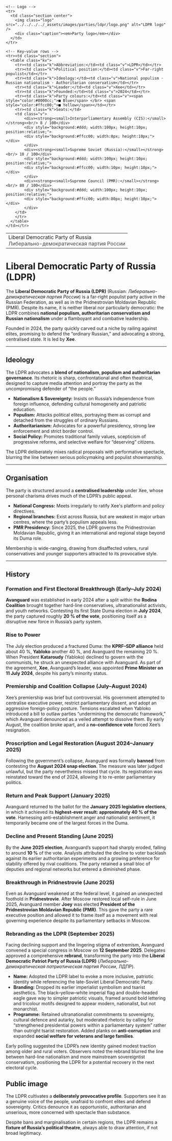 <div class="infobox-right">
  <table class="infobox">
    <tr>
      <td class="title">Liberal Democratic Party of Russia<br/><span style="font-weight:400; opacity:.8;">Либерально-демократическая партия России</span></td>
    </tr>

    <!-- Logo -->
    <tr>
      <td class="section center">
        <img class="logo" src="../../../../_assets/images/parties/ldpr/logo.png" alt="LDPR logo" />
        <div class="caption"><em>Party logo</em></div>
      </td>
    </tr>

    <!-- Key–value rows -->
    <tr><td class="section">
      <table class="kv">
        <tr><td class="k">Abbreviation:</td><td class="v">LDPR</td></tr>
        <tr><td class="k">Political position:</td><td class="v">Far-right populist</td></tr>
        <tr><td class="k">Ideology:</td><td class="v">National populism · Russian nationalism · Authoritarian conservatism</td></tr>
        <tr><td class="k">Leader:</td><td class="v">Xee</td></tr>
        <tr><td class="k">Founded:</td><td class="v">2024</td></tr>
        <tr><td class="k">Party colours:</td><td class="v"><span style="color:#0000cc;">■ Blue</span> </br> <span style="color:#ffcc00;">■ Yellow</span></td></tr>
        <tr><td class="k">Seats:</td>
        <td class="v">
            <div><strong><small>Interparliamentary Assembly (CIS):</small></strong><br/> 8 / 100</div>
            <div style="background:#ddd; width:100px; height:10px; position:relative;">
            <div style="background:#ffcc00; width:8px; height:10px;"></div>
            </div>
            <div><strong><small>Supreme Soviet (Russia):</small></strong><br/> 10 / 100</div>
            <div style="background:#ddd; width:100px; height:10px; position:relative;">
            <div style="background:#ffcc00; width:10px; height:10px;"></div>
            </div>
            <div><strong><small>Supreme Council (PMR):</small></strong><br/> 80 / 100</div>
            <div style="background:#ddd; width:100px; height:10px; position:relative;">
            <div style="background:#ffcc00; width:80px; height:10px;"></div>
            </div>
        </td>
        </tr>
      </table>
    </td></tr>
  </table>
</div>

# Liberal Democratic Party of Russia (LDPR)

The **Liberal Democratic Party of Russia (LDPR)** (Russian: *Либерально-демократическая партия России*) is a far-right populist party active in the Russian Federation, as well as in the Pridnestrovian Moldavian Republic (PMR). Despite its name, it is neither liberal nor particularly democratic: the LDPR combines **national populism, authoritarian conservatism and Russian nationalism** under a flamboyant and combative leadership.  

Founded in 2024, the party quickly carved out a niche by railing against elites, promising to defend the “ordinary Russian,” and advocating a strong, centralised state. It is led by **Xee**.

---

## Ideology
The LDPR advocates a **blend of nationalism, populism and authoritarian governance**. Its rhetoric is sharp, confrontational and often theatrical, designed to capture media attention and portray the party as the uncompromising defender of “the people.”

- **Nationalism & Sovereignty:** Insists on Russia’s independence from foreign influence, defending cultural homogeneity and patriotic education.  
- **Populism:** Attacks political elites, portraying them as corrupt and detached from the struggles of ordinary Russians.  
- **Authoritarianism:** Advocates for a powerful presidency, strong law enforcement and strict border control.  
- **Social Policy:** Promotes traditional family values, scepticism of progressive reforms, and selective welfare for “deserving” citizens.  

The LDPR deliberately mixes radical proposals with performative spectacle, blurring the line between serious policymaking and populist showmanship.

---

## Organisation
The party is structured around a **centralised leadership** under Xee, whose personal charisma drives much of the LDPR’s public appeal.  

- **National Congress:** Meets irregularly to ratify Xee's platform and policy directives.  
- **Regional branches:** Exist across Russia, but are weakest in major urban centres, where the party’s populism appeals less.  
- **PMR Presidency:** Since 2025, the LDPR governs the Pridnestrovian Moldavian Republic, giving it an international and regional stage beyond its Duma role.  

Membership is wide-ranging, drawing from disaffected voters, rural conservatives and younger supporters attracted to its provocative style.

---

## History

### Formation and First Electoral Breakthrough (Early–July 2024)

**Avanguard** was established in early 2024 after a split within the **Rodina Coalition** brought together hard-line conservatives, ultranationalist activists, and youth networks. Contesting its first State Duma election in **July 2024**, the party captured roughly **20 % of the vote**, positioning itself as a disruptive new force in Russia’s party system.

### Rise to Power

The July election produced a fractured Duma: the **KPRF–SDP alliance** held about 40 %, **Yabloko** another 40 %, and Avanguard the remaining 20 %. When President **Kataroudy** (Yabloko) declined to govern with the communists, he struck an unexpected alliance with Avanguard. As part of the agreement, **Xee**, Avanguard’s leader, was appointed **Prime Minister on 11 July 2024**, despite his party’s minority status.

### Premiership and Coalition Collapse (July–August 2024)

Xee’s premiership was brief but controversial. His government attempted to centralise executive power, restrict parliamentary dissent, and adopt an aggressive foreign-policy posture. Tensions escalated when Yabloko introduced a bill to outlaw parties “undermining the democratic framework,” which Avanguard denounced as a veiled attempt to dissolve them. By early August, the coalition broke apart, and a **no-confidence vote** forced Xee’s resignation.

### Proscription and Legal Restoration (August 2024–January 2025)

Following the government’s collapse, Avanguard was formally **banned** from contesting the **August 2024 snap election**. The measure was later judged unlawful, but the party nevertheless missed that cycle. Its registration was reinstated toward the end of 2024, allowing it to re-enter parliamentary politics.

### Return and Peak Support (January 2025)

Avanguard returned to the ballot for the **January 2025 legislative elections**, in which it achieved its **highest-ever result: approximately 40 % of the vote**. Harnessing anti-establishment anger and nationalist sentiment, it temporarily became one of the largest forces in the Duma.

### Decline and Present Standing (June 2025)

By the **June 2025 election**, Avanguard’s support had sharply eroded, falling to around **10 %** of the vote. Analysts attributed the decline to voter backlash against its earlier authoritarian experiments and a growing preference for stability offered by rival coalitions. The party retained a small bloc of deputies and regional networks but entered a diminished phase.

### Breakthrough in Pridnestrovie (June 2025)

Even as Avanguard weakened at the federal level, it gained an unexpected foothold in **Pridnestrovie**. After Moscow restored local self-rule in June 2025, Avanguard member **Joey** was elected **President of the Pridnestrovian Moldavian Republic (PMR)**. This gave the party a rare executive position and allowed it to frame itself as a movement with real governing experience despite its parliamentary setbacks in Moscow.

### Rebranding as the LDPR (September 2025)

Facing declining support and the lingering stigma of extremism, Avanguard convened a special congress in Moscow on **12 September 2025**. Delegates approved a comprehensive **rebrand**, transforming the party into the **Liberal Democratic Patriot Party of Russia (LDPR)** (*Либерально-демократическая патриотическая партия России*, ЛДПР).

* **Name:** Adopted the LDPR label to evoke a more inclusive, patriotic identity while referencing the late-Soviet Liberal Democratic Party.
* **Branding:** Dropped its earlier imperialist symbolism and tsarist aesthetics. The black–yellow–white imperial flag and double-headed eagle gave way to simpler patriotic visuals, framed around bold lettering and tricolour motifs designed to appear modern, nationalist, but not monarchist.
* **Programme:** Retained ultranationalist commitments to sovereignty, cultural defence and autarky, but moderated rhetoric by calling for “strengthened presidential powers within a parliamentary system” rather than outright tsarist restoration. Added planks on **anti-corruption** and expanded **social welfare for veterans and large families**.

Early polling suggested the LDPR’s new identity gained modest traction among older and rural voters. Observers noted the rebrand blurred the line between hard-line nationalism and more mainstream sovereigntist conservatism, positioning the LDPR for a potential recovery in the next electoral cycle.


## Public image
The LDPR cultivates a **deliberately provocative profile**. Supporters see it as a genuine voice of the people, unafraid to confront elites and defend sovereignty. Critics denounce it as opportunistic, authoritarian and unserious, more concerned with spectacle than substance.  

Despite bans and marginalisation in certain regions, the LDPR remains a **fixture of Russia’s political theatre**, always able to draw attention, if not broad legitimacy.


